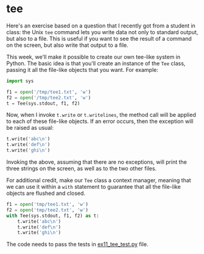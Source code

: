 # tee

Here's an exercise based on a question that I recently got from a student in class: the Unix `tee` command lets you write data not only to standard output, but also to a file. This is useful if you want to see the result of a command on the screen, but also write that output to a file.

This week, we'll make it possible to create our own tee-like system in Python. The basic idea is that you'll create an instance of the `Tee` class, passing it all the file-like objects that you want. For example:

```python
import sys

f1 = open('/tmp/tee1.txt', 'w')
f2 = open('/tmp/tee2.txt', 'w')
t = Tee(sys.stdout, f1, f2)
```

Now, when I invoke `t.write` or `t.writelines`, the method call will be applied to each of these file-like objects. If an error occurs, then the exception will be raised as usual:

```python
t.write('abc\n')
t.write('def\n')
t.write('ghi\n')
```

Invoking the above, assuming that there are no exceptions, will print the three strings on the screen, as well as to the two other files.

For additional credit, make our `Tee` class a context manager, meaning that we can use it within a `with` statement to guarantee that all the file-like objects are flushed and closed.

```python
f1 = open('tmp/tee1.txt', 'w')
f2 = open('tmp/tee2.txt', 'w')
with Tee(sys.stdout, f1, f2) as t:
    t.write('abc\n')
    t.write('def\n')
    t.write('ghi\n')
```

The code needs to pass the tests in [ex11_tee_test.py](ex11_tee_test.py) file.
